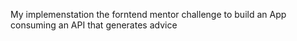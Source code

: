 My implemenstation the forntend mentor challenge to build an App consuming an API that generates advice
